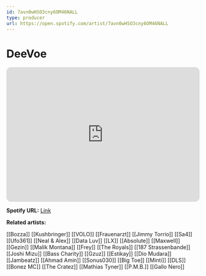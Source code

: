 ```yaml
---
id: 7avn0wHSO3cny6OM46NALL
type: producer
url: https://open.spotify.com/artist/7avn0wHSO3cny6OM46NALL
---
```

# DeeVoe

<iframe style="border-radius:12px" src="https://open.spotify.com/embed/artist/7avn0wHSO3cny6OM46NALL" width="100%" height="352" frameBorder="0" allowfullscreen="" allow="autoplay; clipboard-write; encrypted-media; fullscreen; picture-in-picture" loading="lazy"></iframe>

**Spotify URL:** [Link](https://open.spotify.com/artist/7avn0wHSO3cny6OM46NALL)

**Related artists:**

[[Bozza]]
[[Kushbringer]]
[[VOLO]]
[[Frauenarzt]]
[[Jimmy Torrio]]
[[Sa4]]
[[Ufo361]]
[[Neal & Alex]]
[[Data Luv]]
[[LX]]
[[Absolute]]
[[Maxwell]]
[[Gezin]]
[[Malik Montana]]
[[Frey]]
[[The Royals]]
[[187 Strassenbande]]
[[Joshi Mizu]]
[[Bass Charity]]
[[Gzuz]]
[[Estikay]]
[[Dio Mudara]]
[[Jambeatz]]
[[Ahmad Amin]]
[[Sonus030]]
[[Big Toe]]
[[Minti]]
[[DLS]]
[[Bonez MC]]
[[The Cratez]]
[[Mathias Tyner]]
[[P.M.B.]]
[[Gallo Nero]]
